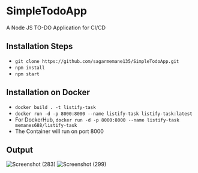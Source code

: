 # SimpleTodoApp
A Node JS TO-DO Application for CI/CD

## Installation Steps 
- `git clone https://github.com/sagarmemane135/SimpleTodoApp.git`
- `npm install`
- `npm start`

## Installation on Docker
- `docker build . -t listify-task`
- `docker run -d -p 8000:8000 --name listify-task listify-task:latest`
- For DockerHub,  `docker run -d -p 8000:8000 --name listify-task memanes688/listify-task`
- The Container will run on port 8000

## Output
![Screenshot (283)](https://github.com/sagarmemane135/SimpleTodoApp/assets/108060123/2db5c9a4-17f2-4ac1-8db8-865bc1ff715b)
![Screenshot (299)](https://github.com/sagarmemane135/SimpleTodoApp/assets/108060123/6fda0542-1f40-4c8f-9d3c-b4f9d3d6e541)


